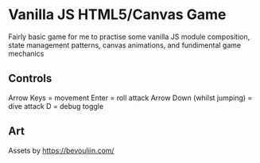 # Vanilla JS HTML5/Canvas Game

Fairly basic game for me to practise some vanilla JS module composition, state management patterns, canvas animations, and fundimental game mechanics

## Controls
Arrow Keys = movement
Enter = roll attack
Arrow Down (whilst jumping) = dive attack
D = debug toggle

## Art
Assets by https://bevouliin.com/